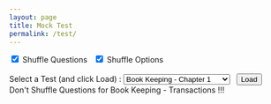 ```yaml
---
layout: page
title: Mock Test
permalink: /test/
---
```


<form id="jsonFile" name="jsonFile" enctype="multipart/form-data" method="post">
        <div id="selector">
            <div id="toggles">
                <label class="checkbox-inline">
                    <input type="checkbox" id="shuffle_questions" checked data-toggle="toggle"> Shuffle Questions
                </label>
                &nbsp;
                <label class="checkbox-inline">
                    <input type="checkbox" id="shuffle_options" checked data-toggle="toggle"> Shuffle Options
                </label>
            </div>
            <br>
            Select a Test (and click Load) : 
            <select id="chaptername">
                <option value="bookkeeping-chap1.json">Book Keeping - Chapter 1</option>
                <option value="bookkeeping-chap2.json">Book Keeping - Chapter 2</option>
                <option value="bookkeeping-chap3.json">Book Keeping - Chapter 3</option>
                <option value="bookkeeping-trans.json">Book Keeping - Transactions</option>
                <option value="ifrs.json">IFRS</option>
            </select>
            &nbsp;
            <input type='button' id='btnLoad' value='Load' onclick='loadFile();'>
        </div>
        Don't Shuffle Questions for Book Keeping - Transactions !!!
        <div id="dynamiccontent"></div>
<script src="https://code.jquery.com/jquery-3.3.1.min.js" integrity="sha256-FgpCb/KJQlLNfOu91ta32o/NMZxltwRo8QtmkMRdAu8=" crossorigin="anonymous"></script>    
<script type="text/javascript" src="/static/js/main.js"></script>
